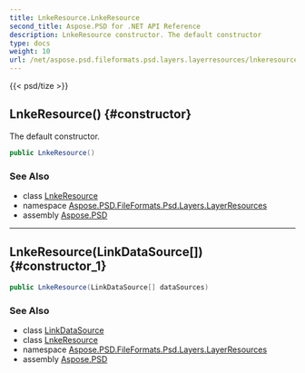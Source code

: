 ```yaml
---
title: LnkeResource.LnkeResource
second_title: Aspose.PSD for .NET API Reference
description: LnkeResource constructor. The default constructor
type: docs
weight: 10
url: /net/aspose.psd.fileformats.psd.layers.layerresources/lnkeresource/lnkeresource/
---
```

{{< psd/tize >}}
## LnkeResource() {#constructor}

The default constructor.

```csharp
public LnkeResource()
```

### See Also

* class [LnkeResource](../)
* namespace [Aspose.PSD.FileFormats.Psd.Layers.LayerResources](../../lnkeresource/)
* assembly [Aspose.PSD](../../../)

---

## LnkeResource(LinkDataSource[]) {#constructor_1}

```csharp
public LnkeResource(LinkDataSource[] dataSources)
```

### See Also

* class [LinkDataSource](../../linkdatasource/)
* class [LnkeResource](../)
* namespace [Aspose.PSD.FileFormats.Psd.Layers.LayerResources](../../lnkeresource/)
* assembly [Aspose.PSD](../../../)


